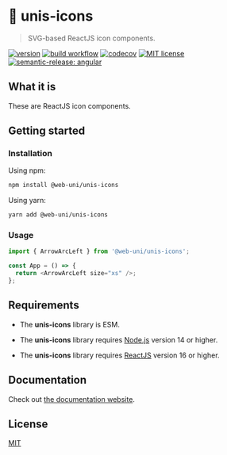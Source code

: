 # 🦄 unis-icons

> SVG-based ReactJS icon components.

[![version](https://img.shields.io/npm/v/@web-uni/unis-icons)](https://www.npmjs.com/package/@web-uni/unis-icons) [![build workflow](https://github.com/unicorn-84/unis-icons/actions/workflows/build.yml/badge.svg)](https://github.com/unicorn-84/unis-icons/actions/workflows/build.yml) [![codecov](https://codecov.io/gh/unicorn-84/unis-icons/branch/master/graph/badge.svg?token=JGF2MPS3M9)](https://codecov.io/gh/unicorn-84/unis-icons) [![MIT license](https://img.shields.io/github/license/unicorn-84/unis-icons)](https://github.com/unicorn-84/unis-icons/blob/master/LICENSE) [![semantic-release: angular](https://img.shields.io/badge/semantic--release-angular-e10079?logo=semantic-release)](https://github.com/semantic-release/semantic-release)

## What it is

These are ReactJS icon components.

## Getting started

### Installation

Using npm:

```bash
npm install @web-uni/unis-icons
```

Using yarn:

```bash
yarn add @web-uni/unis-icons
```

### Usage

```js
import { ArrowArcLeft } from '@web-uni/unis-icons';

const App = () => {
  return <ArrowArcLeft size="xs" />;
};
```

## Requirements

- The **unis-icons** library is ESM.

- The **unis-icons** library requires [Node.js](https://nodejs.org) version 14 or higher.

- The **unis-icons** library requires [ReactJS](https://reactjs.org) version 16 or higher.

## Documentation

Check out [the documentation website](https://unicorn-84.github.io/unis-icons).

## License

[MIT](https://github.com/unicorn-84/unis-icons/blob/master/LICENSE)

